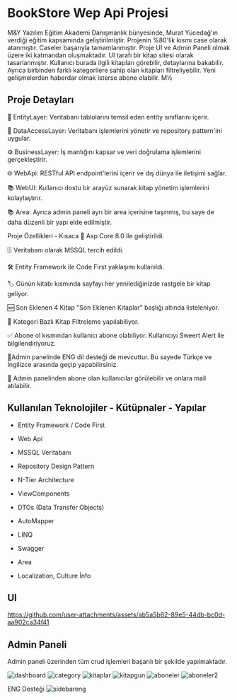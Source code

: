 # BookStore Wep Api Projesi

M&Y Yazılım Eğitim Akademi Danışmanlık bünyesinde, Murat Yücedağ'ın verdiği eğitim kapsamında geliştirilmiştir. Projenin %80'lik kısmı case olarak atanmıştır. Caseler başarıyla tamamlanmıştır. Proje UI ve Admin Paneli olmak üzere iki katmandan oluşmaktadır. UI tarafı bir kitap sitesi olarak tasarlanmıştır. Kullanıcı burada ilgili kitapları görebilir, detaylarına
bakabilir. Ayrıca birbinden farklı kategorilere sahip olan kitapları filtreliyebilir. Yeni gelişmelerden haberdar olmak isterse abone olabilir. M½

## Proje Detayları

📃 EntityLayer: Veritabanı tablolarını temsil eden entity sınıflarını içerir.

🔎 DataAccessLayer: Veritabanı işlemlerini yönetir ve repository pattern'ini uygular.

⚙️ BusinessLayer: İş mantığını kapsar ve veri doğrulama işlemlerini gerçekleştirir.

🌐 WebApi: RESTful API endpoint'lerini içerir ve dış dünya ile iletişimi sağlar.

📚 WebUI: Kullanıcı dostu bir arayüz sunarak kitap yönetim işlemlerini kolaylaştırır.

📚 Area: Ayrıca admin paneli ayrı bir area içerisine taşınmış, bu saye de daha düzenli bir yapı elde edilmiştir.


Proje Özellikleri - Kısaca
🔐 Asp Core 8.0 ile geliştirildi.

🗄️ Veritabanı olarak MSSQL tercih edildi.

🛠️ Entity Framework ile Code First yaklaşımı kullanıldı.

🏷️ Günün kitabı kısmında sayfayı her yenilediğinizde rastgele bir kitap geliyor. 

🆕 Son Eklenen 4 Kitap "Son Eklenen Kitaplar" başlığı altında listeleniyor.

📂 Kategori Bazlı Kitap Filtreleme yapılabiliyor.

✅ Abone ol kısmından kullanıcı abone olabiliyor. Kullanıcıyı Sweert Alert ile bilgilendiriyoruz.

🗽Admin panelinde ENG dil desteği de mevcuttur. Bu sayede Türkçe ve İngilizce arasında geçip yapabilirsiniz.

📧 Admin panelinden abone olan kullanıcılar görülebilir ve onlara mail atılabilir.


## Kullanılan Teknolojiler - Kütüpnaler - Yapılar


- Entity Framework / Code First

- Web Api

- MSSQL Veritabanı

- Repository Design Pattern

- N-Tier Architecture

- ViewComponents

-  DTOs (Data Transfer Objects) 

- AutoMapper

- LINQ 

- Swagger
  
- Area
  
- Localization, Culture İnfo

## UI

https://github.com/user-attachments/assets/ab5a5b62-89e5-44db-bc0d-aa902ca34f41


## Admin Paneli
Admin paneli üzerinden tüm crud işlemleri başarılı bir şekilde yapılmaktadır.

![dashboard](https://github.com/user-attachments/assets/f19f5278-6c9f-4926-b8be-bee346b3fd61)
![category](https://github.com/user-attachments/assets/01169009-2204-406e-b773-1d96b1549ba6)
![kitaplar](https://github.com/user-attachments/assets/16b5fe83-e115-4acf-8287-c1cf9bbeed15)
![kitapgun](https://github.com/user-attachments/assets/71166acf-ec6e-460b-ae24-a5c8d8bd51cb)
![aboneler](https://github.com/user-attachments/assets/237a796d-eee0-4653-9e71-fde602c1860d)
![aboneler2](https://github.com/user-attachments/assets/f2fc0b79-39e5-4c4b-a0e4-ac20c2437e83)

ENG Desteği
![sidebareng](https://github.com/user-attachments/assets/c4e175db-d370-4f40-af82-2e0725b2dddc)


